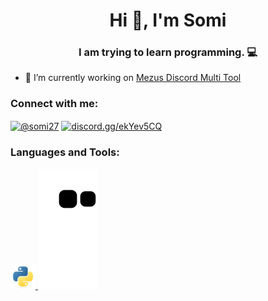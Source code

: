 <h1 align="center">Hi 👋, I'm Somi</h1>
<h3 align="center">I am trying to learn programming. 💻</h3>

- 🔭 I’m currently working on [Mezus Discord Multi Tool](https://github.com/S0-m1/Mezus-Discord-multi-tool)

<h3 align="left">Connect with me:</h3>
<p align="left">
<a href="https://www.youtube.com/channel/UCn8KzATu53QT2te586M_JDA" target="blank"><img align="center" src="https://raw.githubusercontent.com/rahuldkjain/github-profile-readme-generator/master/src/images/icons/Social/youtube.svg" alt="@somi27" height="30" width="40" /></a>
<a href="https://discord.gg/discord.gg/ekYev5CQ" target="blank"><img align="center" src="https://raw.githubusercontent.com/rahuldkjain/github-profile-readme-generator/master/src/images/icons/Social/discord.svg" alt="discord.gg/ekYev5CQ" height="30" width="40" /></a>
</p>

<h3 align="left">Languages and Tools:</h3>
<p align="left"> <a href="https://www.python.org" target="_blank" rel="noreferrer"> <img src="https://raw.githubusercontent.com/devicons/devicon/master/icons/python/python-original.svg" alt="python" width="40" height="40"/>
<a href="https://discord.gg/S7sb24pCzn" target="_blank"><img src="https://github.com/AstraaDev/AstraaDev/blob/output/github-contribution-grid-snake.svg" alt="snake"></a>
</a> </p>
